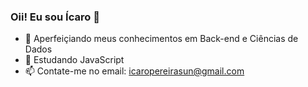 ### Oii! Eu sou Ícaro 👋


- 🔭 Aperfeiçiando meus conhecimentos em Back-end e Ciências de Dados
- 🌱 Estudando JavaScript
- 📫 Contate-me no email: icaropereirasun@gmail.com

<!--
**icarosun/icarosun** is a ✨ _special_ ✨ repository because its `README.md` (this file) appears on your GitHub profile.

Here are some ideas to get you started:

- 🔭 I’m currently working on ...

- 👯 I’m looking to collaborate on ...
- 🤔 I’m looking for help with ...
- 💬 Ask me about ...

- 😄 Pronouns: ...

-->
